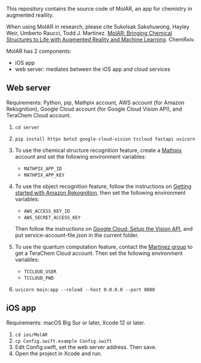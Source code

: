 This repository contains the source code of MolAR, an app for chemistry in augmented reaility.

When using MolAR in research, please cite Sukolsak Sakshuwong, Hayley Weir, Umberto Raucci, Todd J. Martínez. [MolAR: Bringing Chemical Structures to Life with Augmented Reality and Machine Learning](https://chemrxiv.org/engage/chemrxiv/article-details/613081028e38a3bd644709da). ChemRxiv.

MolAR has 2 components:
- iOS app
- web server: mediates between the iOS app and cloud services

## Web server

Requirements: Python, pip, Mathpix account, AWS account (for Amazon Rekognition), Google Cloud account (for Google Cloud Vision API), and TeraChem Cloud account.

1. `cd server`
1. `pip install httpx boto3 google-cloud-vision tccloud fastapi uvicorn`
1. To use the chemical structure recognition feature, create a [Mathpix](https://mathpix.com) account and set the following environment variables:
   - `MATHPIX_APP_ID`
   - `MATHPIX_APP_KEY`
1. To use the object recognition feature, follow the instructions on [Getting started with Amazon Rekognition](https://docs.aws.amazon.com/rekognition/latest/dg/getting-started.html), then set the following environment variables:
   - `AWS_ACCESS_KEY_ID`
   - `AWS_SECRET_ACCESS_KEY`

    Then follow the instructions on [Google Cloud: Setup the Vision API](https://cloud.google.com/vision/docs/setup), and put service-account-file.json in the current folder.
1. To use the quantum computation feature, contact the [Martinez group](https://mtzweb.stanford.edu) to get a TeraChem Cloud account. Then set the following environment variables:
   - `TCCLOUD_USER`
   - `TCCLOUD_PWD`
1. `uvicorn main:app --reload --host 0.0.0.0 --port 8080`

## iOS app

Requirements: macOS Big Sur or later, Xcode 12 or later.

1. `cd ios/MolAR`
1. `cp Config.swift.example Config.swift`
1. Edit Config.swift, set the web server address. Then save.
1. Open the project in Xcode and run.
